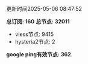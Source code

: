 更新时间2025-05-06 08:47:52

**总订阅: 160**
**总节点: 32011**
- vless节点: 9415
- hysteria2节点: 2

**google ping有效节点: 362**
